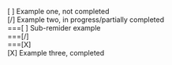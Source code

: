 [ ] Example one, not completed <br />
[/] Example two, in progress/partially completed <br />
===[ ] Sub-remider example <br />
===[/] <br />
===[X] <br />
[X] Example three, completed <br />